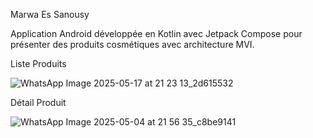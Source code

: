 Marwa Es Sanousy


Application Android développée en Kotlin avec Jetpack Compose pour présenter des produits cosmétiques avec architecture MVI.


Liste Produits

![WhatsApp Image 2025-05-17 at 21 23 13_2d615532](https://github.com/user-attachments/assets/6a0c0621-c839-455b-a79a-114387d441b5)



Détail Produit


![WhatsApp Image 2025-05-04 at 21 56 35_c8be9141](https://github.com/user-attachments/assets/8ca81419-e5fb-4235-868d-a9f9441d93ed)


